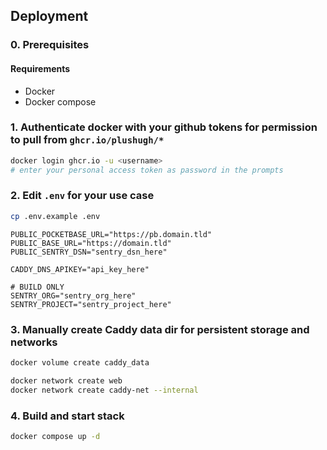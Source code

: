 ## Deployment

### 0. Prerequisites
#### Requirements
- Docker
- Docker compose

### 1. Authenticate docker with your github tokens for permission to pull from `ghcr.io/plushugh/*`
```bash
docker login ghcr.io -u <username>
# enter your personal access token as password in the prompts
```

### 2. Edit `.env` for your use case

```bash
cp .env.example .env
```

```env
PUBLIC_POCKETBASE_URL="https://pb.domain.tld"
PUBLIC_BASE_URL="https://domain.tld"
PUBLIC_SENTRY_DSN="sentry_dsn_here"

CADDY_DNS_APIKEY="api_key_here"

# BUILD ONLY
SENTRY_ORG="sentry_org_here"
SENTRY_PROJECT="sentry_project_here"
```

### 3. Manually create Caddy data dir for persistent storage and networks

```bash
docker volume create caddy_data

docker network create web
docker network create caddy-net --internal
```

### 4. Build and start stack

```bash
docker compose up -d
```